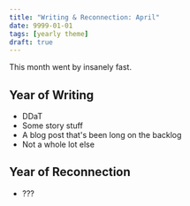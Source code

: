 ```yaml
---
title: "Writing & Reconnection: April"
date: 9999-01-01
tags: [yearly theme]
draft: true
---
```


This month went by insanely fast.

## Year of Writing

- DDaT
- Some story stuff
- A blog post that's been long on the backlog
- Not a whole lot else

## Year of Reconnection

- ???
